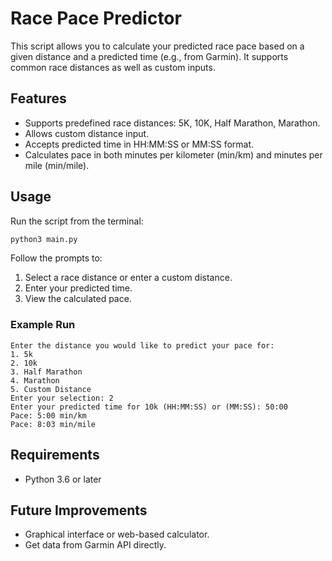 # Race Pace Predictor

This script allows you to calculate your predicted race pace based on a given distance and a predicted time (e.g., from Garmin). It supports common race distances as well as custom inputs.

## Features
- Supports predefined race distances: 5K, 10K, Half Marathon, Marathon.
- Allows custom distance input.
- Accepts predicted time in HH:MM:SS or MM:SS format.
- Calculates pace in both minutes per kilometer (min/km) and minutes per mile (min/mile).

## Usage
Run the script from the terminal:

```sh
python3 main.py
```

Follow the prompts to:
1. Select a race distance or enter a custom distance.
2. Enter your predicted time.
3. View the calculated pace.

### Example Run
```plaintext
Enter the distance you would like to predict your pace for:
1. 5k
2. 10k
3. Half Marathon
4. Marathon
5. Custom Distance
Enter your selection: 2
Enter your predicted time for 10k (HH:MM:SS) or (MM:SS): 50:00
Pace: 5:00 min/km
Pace: 8:03 min/mile
```

## Requirements
- Python 3.6 or later

## Future Improvements
- Graphical interface or web-based calculator.
- Get data from Garmin API directly.

